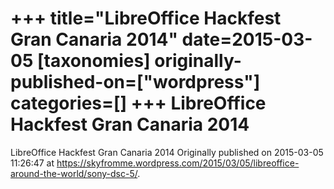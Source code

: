 +++
title="LibreOffice Hackfest Gran Canaria 2014"
date=2015-03-05
[taxonomies]
originally-published-on=["wordpress"]
categories=[]
+++
LibreOffice Hackfest Gran Canaria 2014
======================================

LibreOffice Hackfest Gran Canaria 2014
Originally published on 2015-03-05 11:26:47 at https://skyfromme.wordpress.com/2015/03/05/libreoffice-around-the-world/sony-dsc-5/.
